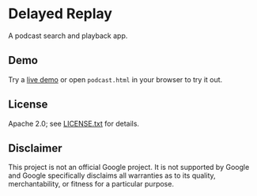 Delayed Replay
==============

A podcast search and playback app.

Demo
----

Try a [live demo](https://mbrukman.github.io/delayed-replay/podcast.html) or
open `podcast.html` in your browser to try it out.

License
-------

Apache 2.0; see [LICENSE.txt](LICENSE.txt) for details.

Disclaimer
----------

This project is not an official Google project. It is not supported by Google
and Google specifically disclaims all warranties as to its quality,
merchantability, or fitness for a particular purpose.
